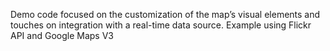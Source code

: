 Demo code focused on the customization of the map’s visual elements and touches on integration with a real-time data source. 
Example using Flickr API and Google Maps V3